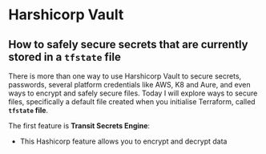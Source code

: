 # Harshicorp Vault

## How to safely secure secrets that are currently stored in a `tfstate` file

There is more than one way to use Harshicorp Vault to secure secrets, passwords, several platform credentials like AWS, K8 and Aure, and even ways to encrypt and safely secure files. Today I will explore ways to secure files, specifically a default file created when you initialise Terraform, called **`tfstate` file**. 

The first feature is **Transit Secrets Engine**:

- This Hashicorp feature allows you to encrypt and decrypt data

